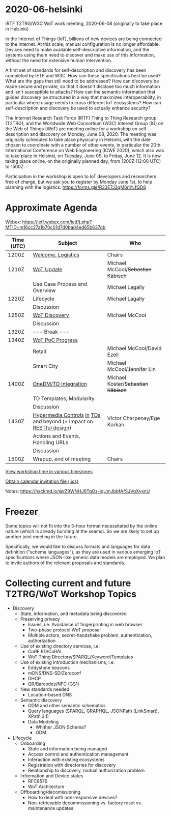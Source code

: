 # 2020-06-helsinki

IRTF T2TRG/W3C WoT work meeting, 2020-06-08
(originally to take place in Helsinki)

In the Internet of Things (IoT), billions of new devices are being connected to the Internet.  At this scale, manual configuration is no longer affordable.  Devices need to make available self-descriptive information, and the systems using them need to discover and make use of this information, without the need for extensive human intervention.

A first set of standards for self-description and discovery has been completed by IETF and W3C.  How can these specifications best be used?  What are the gaps that still need to be addressed?  How can discovery be made secure and private, so that it doesn't disclose too much information and isn't susceptible to attacks?  How can the semantic information that guides discovery be structured in a way that maximizes interoperability, in particular where usage needs to cross different IoT ecosystems?  How can self-description and discovery be used to actually enhance security?

The Internet Research Task Force (IRTF) Thing to Thing Research group (T2TRG), and the Worldwide Web Consortium (W3C) Interest Group (IG) on the Web of Things (WoT) are meeting online for a workshop on self-description and discovery on Monday, June 08, 2020.  The meeting was originally scheduled to take place physically in Helsinki, with the date chosen to coordinate with a number of other events, in particular the 20th International Conference on Web Engineering (ICWE 2020), which also was to take place in Helsinki, on Tuesday, June 09, to Friday, June 12.  It is now taking place online, on the originally planned day, from 1200Z (12:00 UTC) to 1500Z.

Participation in the workshop is open to IoT developers and
researchers free of charge, but we ask you to register by Monday June 1st, to help
planning with the logistics: <https://forms.gle/R33E7J3qM6nYLfQD8>

# Approximate Agenda

Webex: https://ietf.webex.com/ietf/j.php?MTID=m16cc27a1b70c01d7d0bad4ed65b637db

| Time (UTC) | Subject                           | Who                                 |
|------------|-----------------------------------|-------------------------------------|
| 1200Z      | [Welcome, Logistics][0]                | Chairs                              |
| 1210Z      | [WoT Update][5]                        | Michael McCool/~~Sebastian Käbisch~~ |
|            | Use Case Process and Overview     | Michael Lagally                     |
| 1220Z      | Lifecycle                         | Michael Lagally                     |
|            | Discussion                        |                                     |
| 1250Z      | [WoT Discovery][6]                     | Michael McCool                      |
|            | Discussion                        |                                     |
| 1320Z      | --- Break ---                     |                                     |
| 1340Z      | [WoT PoC Progress][7]                 |                                     |
|            | Retail                            | Michael McCool/David Ezell          |
|            | Smart City                        | Michael McCool/Jennifer Lin         |
| 1400Z      | [OneDM/TD Integration][4]         | Michael Koster/~~Sebastian Käbisch~~ |
|            | TD Templates; Modularity          |                                     |
|            | Discussion                        |                                     |
| 1430Z      | [Hypermedia Controls][1] [in][2] [TDs][3] and beyond (+ impact on [RESTful design][RESTfulD]) | Victor Charpenay/Ege Korkan |
|            | Actions and Events, Handling URLs |                                     |
|            | Discussion                        |                                     |
| 1500Z      | Wrapup, end of meeting            | Chairs                              |

[View workshop time in various timezones](https://www.timeanddate.com/worldclock/fixedtime.html?iso=20200608T12&msg=Helsinki%20workshop&ah=3&am=00&sort=2)

[Obtain calendar invitation file (.ics)](https://rawcdn.githack.com/t2trg/2020-06-helsinki/414a8b584eeca3212c012b68092594e3ef89c5e7/t2trg-wot-20200608.ics)

Notes: https://hackmd.io/@rZ9WNHJ6TqOz-lqUmJbbfA/SJVqXysnU

[0]: https://github.com/t2trg/2020-06-helsinki/blob/master/slides/00-T2TRG-2020-06-helsinki-chair-slides.pdf
[1]: https://github.com/w3c/wot-thing-description/tree/master/proposals/hypermedia-control
[2]: https://github.com/w3c/wot-thing-description/pull/907
[3]: https://github.com/w3c/wot-thing-description/issues/302
[4]: https://github.com/w3c/wot-thing-description/issues/903
[5]: https://github.com/w3c/wot/blob/master/PRESENTATIONS/2020-06-08-Intro-McCool.pdf
[6]: https://github.com/w3c/wot/blob/master/PRESENTATIONS/2020-06-08-Discovery-McCool.pdf
[7]: https://github.com/w3c/wot/blob/master/PRESENTATIONS/2020-06-08-PoCs-McCool.pdf
[RESTfulD]: https://tools.ietf.org/html/draft-irtf-t2trg-rest-iot-05#section-5



# Freezer

Some topics will not fit into the 3-hour format necessitated by the
online nature (which is already bursting at the seams).
So we are likely to set up another joint meeting in the future.

Specifically, we would like to discuss formats and languages for data
definition ("schema languages"), as they are used in various emerging
IoT specifications where JSON-like generic data models are employed.
We plan to invite authors of the relevant proposals and standards.

# Collecting current and future T2TRG/WoT Workshop Topics

* Discovery
    *  State, information, and metadata being discovered
    *  Preserving privacy
        *  Issues, i.e. Avoidance of fingerprinting in web browser
        *  Two-phase protocol WoT proposal
        *  Multiple actors, secret-handshake problem, authentication, authorization
    *  Use of existing directory services, i.e.
        *  CoRE RD/CoRAL
        *  WoT Thing Directory/SPARQL/Keyword/Templates
    *  Use of existing introduction mechanisms, i.e.
        *  Eddystone beacons
        *  mDNS/DNS-SD/Zeroconf
        *  DHCP
        *  QR/Barcodes/NFC (GS1)
    *  New standards needed
        *  Location-based DNS
    *  Semantic discovery
        *  ODM and other semantic schematics
        *  Query languages (SPARQL, GRAPHQL, JSONPath (LinkSmart), XPath 3.1)
        *  Data Modeling
            *  Whither JSON Schema?
            *  ODM
* Lifecycle
    *  Onboarding
        *  State and information being managed
        *  Access control and authentication management
        *  Interaction with existing ecosystems
        *  Registration with directories for discovery
        *  Relationship to discovery, mutual authorization problem
    *  Information and Device states
        *  RFC8576
        *  WoT Architecture
    *  Offboarding/decomissioning
        *  How to deal with non-responsive devices?
        *  Non-retrievable decommissioning vs. factory reset vs. maintenance updates

